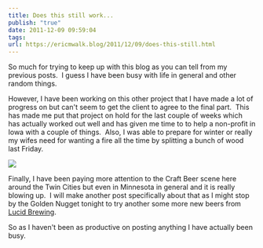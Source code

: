 ```yaml
---
title: Does this still work...
publish: "true"
date: 2011-12-09 09:59:04
tags: 
url: https://ericmwalk.blog/2011/12/09/does-this-still.html
---
```


So much for trying to keep up with this blog as you can tell from my previous posts.  I guess I have been busy with life in general and other random things.

However, I have been working on this other project that I have made a lot of progress on but can't seem to get the client to agree to the final part.  This has made me put that project on hold for the last couple of weeks which has actually worked out well and has given me time to to help a non-profit in Iowa with a couple of things.  Also, I was able to prepare for winter or really my wifes need for wanting a fire all the time by splitting a bunch of wood last Friday.

![](https://ericmwalk.blog/uploads/2022/b156efdf74.jpg)

Finally, I have been paying more attention to the Craft Beer scene here around the Twin Cities but even in Minnesota in general and it is really blowing up.  I will make another post specifically about that as I might stop by the Golden Nugget tonight to try another some more new beers from <a href="http://lucidbrewing.wordpress.com/">Lucid Brewing</a>.

So as I haven't been as productive on posting anything I have actually been busy.